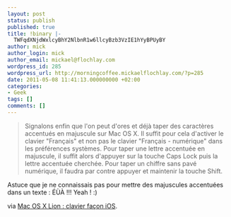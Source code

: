 ```yaml
---
layout: post
status: publish
published: true
title: !binary |-
  TWFqdXNjdWxlcyBhY2NlbnR1w6llcyBzb3VzIE1hYyBPUyBY
author: mick
author_login: mick
author_email: mickael@flochlay.com
wordpress_id: 285
wordpress_url: http://morningcoffee.mickaelflochlay.com/?p=285
date: 2011-05-08 11:41:13.000000000 +02:00
categories:
- Geek
tags: []
comments: []
---
```

<blockquote>Signalons enfin que l'on peut d'ores et déjà taper des caractères accentués en majuscule sur Mac OS X. Il suffit pour cela d'activer le clavier "Français" et non pas le clavier "Français - numérique" dans les préférences systèmes. Pour taper une lettre accentuée en majuscule, il suffit alors d'appuyer sur la touche Caps Lock puis la lettre accentuée cherchée. Pour taper un chiffre sans pavé numérique, il faudra par contre appuyer et maintenir la touche Shift.</blockquote>
Astuce que je ne connaissais pas pour mettre des majuscules accentuées dans un texte : ÉÙÀ !!! Yeah ! :)

via <a href="http://www.macgeneration.com/news/voir/198982/mac-os-x-lion-clavier-facon-ios">Mac OS X Lion : clavier façon iOS</a>.
